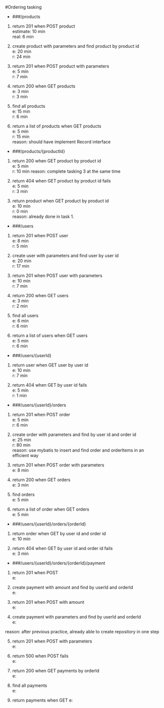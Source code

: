 #Ordering tasking

* ###/products

1. return 201 when POST product  
estimate: 10 min  
real: 6 min

2. create product with parameters and find product by product id  
 e: 20 min  
 r: 24 min

3. return 201 when POST product with parameters  
 e: 5 min  
 r: 7 min

4. return 200 when GET products  
 e: 3 min  
 r: 3 min

5. find all products  
 e: 15 min  
 r: 6 min
 
6. return a list of products when GET products  
 e: 5 min  
 r: 15 min  
 reason: should have implement Record interface
 

* ###/products/{productId}

1. return 200 when GET product by product id  
 e: 5 min  
 r: 10 min 
 reason: complete tasking 3 at the same time
 

2. return 404 when GET product by product id fails  
 e: 5 min   
 r: 3 min
 

3. return product when GET product by product id  
 e: 10 min  
 r: 0 min  
 reason: already done in task 1.
 

* ###/users

1. return 201 when POST user  
 e: 8 min  
 r: 5 min
 
2. create user with parameters and find user by user id  
 e: 20 min  
 r: 17 min

3. return 201 when POST user with parameters  
 e: 10 min  
 r: 7 min
 
4. return 200 when GET users  
 e: 3 min  
 r: 2 min
 
5. find all users  
 e: 6 min  
 r: 6 min
 
6. return a list of users when GET users  
 e: 5 min  
 r: 6 min
 

* ###/users/{userId}

1. return user when GET user by user id  
e: 10 min  
r: 7 min
 
2. return 404 when GET by user id fails  
 e: 5 min  
 r: 1 min


* ###/users/{userId}/orders

1. return 201 when POST order  
 e: 5 min  
 r: 6 min

2. create order with parameters and find by user id and order id  
 e: 25 min  
 r: 80 min  
 reason: use mybatis to insert and find order and orderItems in an efficient way

3. return 201 when POST order with parameters  
 e: 8 min 
   
4. return 200 when GET orders  
 e: 3 min
 
5. find orders  
 e: 5 min

6. return a list of order when GET orders  
 e: 5 min
 

* ###/users/{userId}/orders/{orderId}

1. return order when GET by user id and order id  
 e: 10 min 
 

2. return 404 when GET by user id and order id fails  
 e: 3 min 
 
* ###/users/{userId}/orders/{orderId}/payment

1. return 201 when POST  
 e:  
 

2. create payment with amount and find by userId and orderId  
 e:  

3. return 201 when POST with amount  
 e:  
 

4. create payment with parameters and find by userId and orderId  
 e:  
   
reason: after previous practice, already able to create repository in one step 


5. return 201 when POST with parameters  
 e:  

6. return 500 when POST fails  
 e:  
 

7. return 200 when GET payments by orderId  
 e:  
 

8. find all payments  
 e:  
 

9. return payments when GET 
 e:  
